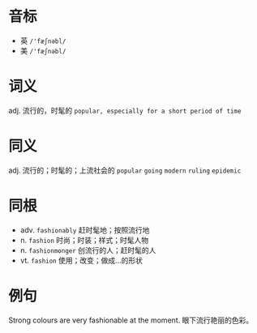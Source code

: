 # 音标

- 英 `/'fæʃnəbl/`
- 美 `/'fæʃnəbl/`

# 词义

adj. 流行的，时髦的
`popular, especially for a short period of time`

# 同义

adj. 流行的；时髦的；上流社会的
`popular` `going` `modern` `ruling` `epidemic`

# 同根

- adv. `fashionably` 赶时髦地；按照流行地
- n. `fashion` 时尚；时装；样式；时髦人物
- n. `fashionmonger` 创流行的人；赶时髦的人
- vt. `fashion` 使用；改变；做成…的形状

# 例句

Strong colours are very fashionable at the moment.
眼下流行艳丽的色彩。


